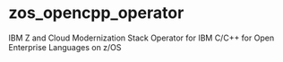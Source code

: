 # zos_opencpp_operator
IBM Z and Cloud Modernization Stack Operator for IBM C/C++ for Open Enterprise Languages on z/OS
